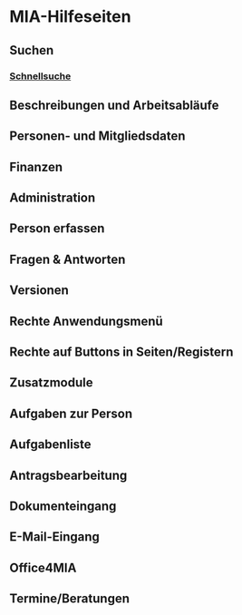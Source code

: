 # MIA-Hilfeseiten
## Suchen
### [Schnellsuche](Schnellsuche.md)
## Beschreibungen und Arbeitsabläufe
## Personen- und Mitgliedsdaten
## Finanzen
## Administration
## Person erfassen
## Fragen & Antworten
## Versionen
## Rechte Anwendungsmenü
## Rechte auf Buttons in Seiten/Registern
## Zusatzmodule
## Aufgaben zur Person
## Aufgabenliste
## Antragsbearbeitung
## Dokumenteingang
## E-Mail-Eingang
## Office4MIA
## Termine/Beratungen

